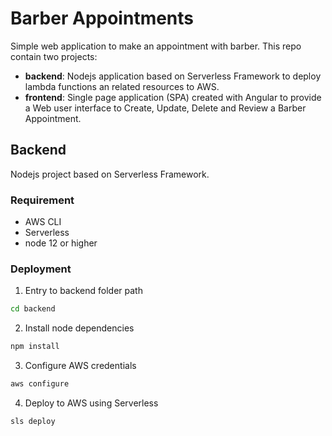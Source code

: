 # Barber Appointments
Simple web application to make an appointment with barber. This repo contain two projects:
* __backend__: Nodejs application based on Serverless Framework to deploy lambda functions an related resources to AWS.
* __frontend__: Single page application (SPA) created with Angular to provide a Web user interface to Create, Update, Delete and Review a Barber Appointment.

## Backend

Nodejs project based on Serverless Framework.

### Requirement
* AWS CLI
* Serverless
* node 12 or higher

### Deployment

1. Entry to backend folder path
```bash
cd backend
```

2. Install node dependencies
```bash
npm install
```

3. Configure AWS credentials
```bash
aws configure
```

4. Deploy to AWS using Serverless
```bash
sls deploy
```
